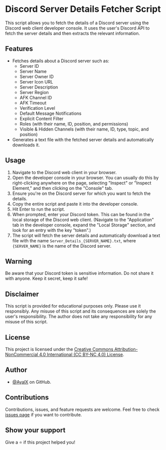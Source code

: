 # Discord Server Details Fetcher Script

This script allows you to fetch the details of a Discord server using the Discord web client developer console. It uses the user's Discord API to fetch the server details and then extracts the relevant information.

## Features

- Fetches details about a Discord server such as:
  - Server ID
  - Server Name
  - Server Owner ID
  - Server Icon URL
  - Server Description
  - Server Region
  - AFK Channel ID
  - AFK Timeout
  - Verification Level
  - Default Message Notifications
  - Explicit Content Filter
  - Roles (with their name, ID, position, and permissions)
  - Visible & Hidden Channels (with their name, ID, type, topic, and position)
- Generates a text file with the fetched server details and automatically downloads it.

## Usage

1. Navigate to the Discord web client in your browser.
2. Open the developer console in your browser. You can usually do this by right-clicking anywhere on the page, selecting "Inspect" or "Inspect Element," and then clicking on the "Console" tab.
3. Ensure you're on the Discord server for which you want to fetch the details.
4. Copy the entire script and paste it into the developer console.
5. Hit Enter to run the script.
6. When prompted, enter your Discord token. This can be found in the local storage of the Discord web client. (Navigate to the "Application" tab in the developer console, expand the "Local Storage" section, and look for an entry with the key "token".)
7. The script will fetch the server details and automatically download a text file with the name `Server_Details_{SERVER_NAME}.txt`, where `{SERVER_NAME}` is the name of the Discord server.

## Warning
Be aware that your Discord token is sensitive information. Do not share it with anyone. Keep it secret, keep it safe!

## Disclaimer
This script is provided for educational purposes only. Please use it responsibly. Any misuse of this script and its consequences are solely the user's responsibility. The author does not take any responsibility for any misuse of this script.

## License
This project is licensed under the [Creative Commons Attribution-NonCommercial 4.0 International (CC BY-NC 4.0) License](LICENSE.md).

## Author
- [@AyalX](https://github.com/AyalX) on GitHub.

## Contributions
Contributions, issues, and feature requests are welcome. Feel free to check [issues page](https://github.com/AyalX/discord-server-info/issues) if you want to contribute.

## Show your support
Give a ⭐️ if this project helped you!
